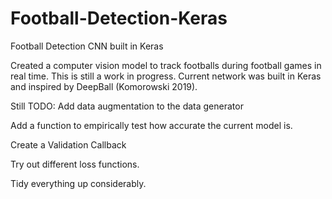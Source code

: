 # Football-Detection-Keras
Football Detection CNN built in Keras

Created a computer vision model to track footballs during football games in real time. This is still a work in progress. Current network was built in Keras and inspired by DeepBall (Komorowski 2019). 

Still TODO:
Add data augmentation to the data generator

Add a function to empirically test how accurate the current model is. 

Create a Validation Callback 

Try out different loss functions. 

Tidy everything up considerably. 
